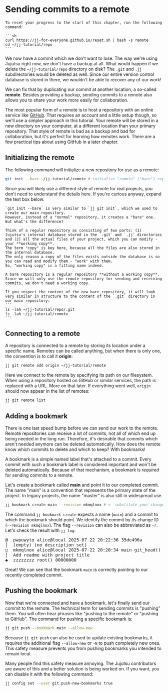 # Sending commits to a remote

````admonish reset title="Reset your progress" collapsible=true
To reset your progress to the start of this chapter, run the following command:

```sh
curl https://jj-for-everyone.github.io/reset.sh | bash -s remote
cd ~/jj-tutorial/repo
```
````

We now have a commit which we don't want to lose.
The way we're using Jujutsu right now, we don't have a backup at all.
What would happen if we delete the `~/jj-tutorial/repo` directory on disk?
The `.git` and `.jj` subdirectories would be deleted as well.
Since our entire version control database is stored in there, we wouldn't be able to recover any of our work!

We can fix that by duplicating our commit at another location, a so-called **remote**.
Besides providing a backup, sending commits to a remote also allows you to share your work more easily for collaboration.

The most popular form of a remote is to host a repository with an online service like [GitHub](https://github.com/).
That requires an account and a little setup though, so we'll use a simpler approach in this tutorial.
Your remote will be stored in a new directory on your computer, at a different location than your primary repository.
That style of remote is bad as a backup and bad for collaboration, but it's perfect for learning how remotes work.
There are a few practical tips about using GitHub in a later chapter.

## Initializing the remote

The following command will initialize a new repository for use as a remote:

```sh
git init --bare ~/jj-tutorial/remote # initialize "remote" ("bare") repository
```

Since you will likely use a different style of remote for real projects, you don't need to understand the details here.
If you're curious anyway, expand the text box below.

````admonish note title="The difference between remote (bare) and regular repositories" collapsible=true
`git init --bare` is very similar to `jj git init`, which we used to create our main repository.
However, instead of a "normal" repository, it creates a "bare" one.
But what's the difference?

Think of a regular repository as consisting of two parts: (1) Jujutsu's internal database stored in the `.git` and `.jj` directories and (2) all the actual files of your project, which you can modify - your **working copy**.
The term "copy" is key here, because all the files are also stored in the internal database.
The only reason a copy of the files exists outside the database is so you can read and modify them - "work" with them.
So, "working copy" is a fitting name indeed.

A bare repository is a regular repository **without a working copy**.
Since we will only use the remote repository for sending and receiving commits, we don't need a working copy.

If you inspect the content of the new bare repository, it will look very similar in structure to the content of the `.git` directory in our main repository:
```
ls -lah ~/jj-tutorial/repo/.git
ls -lah ~/jj-tutorial/remote
```
````

## Connecting to a remote

A repository is connected to a remote by storing its location under a specific name.
Remotes can be called anything, but when there is only one, the convention is to call it **origin**:

```sh
jj git remote add origin ~/jj-tutorial/remote
```

Here we connect to the remote by specifying its path on our filesystem.
When using a repository hosted on GitHub or similar services, the path is replaced with a URL.
More on that later.
If everything went well, `origin` should now appear in the list of remotes:

```sh
jj git remote list
```

## Adding a bookmark

There is one last speed bump before we can send our work to the remote.
Remote repositories can receive a lot of commits, not all of which end up being needed in the long run.
Therefore, it's desirable that commits which aren't needed anymore can be deleted automatically.
How does the remote know which commits to delete and which to keep?
With bookmarks!

A bookmark is a simple named label that's attached to a commit.
Every commit with such a bookmark label is considered important and won't be deleted automatically.
Because of that mechanism, a bookmark is _required_ for sending commits to a remote.

Let's create a bookmark called **main** and point it to our completed commit.
The name "main" is a convention that represents the primary state of the project.
In legacy projects, the name "master" is also still in widespread use.

```sh
jj bookmark create main --revision mkmqlnox # <- substitute your change ID here
```

The command `jj bookmark create` expects a name (`main`) and a commit to which the bookmark should point.
We identify the commit by its change ID (`--revision mkmqlnox`).
The flag `--revision` can also be abbreviated as `-r`.
Let's check the result with `jj log`:

<!-- generated by aha script -->
<pre class="aha">
<span class="bold "></span><span class="bold green ">@</span>  <span class="bold "></span><span class="bold highlighted purple ">p</span><span class="bold highlighted dimgray ">wpuwyto</span><span class="bold "> </span><span class="bold yellow ">alice@local</span><span class="bold "> </span><span class="bold highlighted cyan ">2025-07-22 20:22:36</span><span class="bold "> </span><span class="bold highlighted blue ">3</span><span class="bold highlighted dimgray ">5de496a</span><span class="bold "></span>
│  <span class="bold "></span><span class="bold highlighted green ">(empty)</span><span class="bold "> </span><span class="bold highlighted green ">(no description set)</span><span class="bold "></span>
○  <span class="bold "></span><span class="bold purple ">m</span><span class="highlighted dimgray ">kmqlnox</span> <span class="yellow ">alice@local</span> <span class="cyan ">2025-07-22 20:20:34</span> <span class="purple ">main</span> <span class="green ">git_head()</span> <span class="bold "></span><span class="bold blue ">5</span><span class="highlighted dimgray ">b79353a</span>
│  Add readme with project title
<span class="bold "></span><span class="bold highlighted cyan ">◆</span>  <span class="bold "></span><span class="bold purple ">z</span><span class="highlighted dimgray ">zzzzzzz</span> <span class="green ">root()</span> <span class="bold "></span><span class="bold blue ">0</span><span class="highlighted dimgray ">0000000</span>
</pre>

Great!
We can see that the bookmark `main` is correctly pointing to our recently completed commit.

## Pushing the bookmark

Now that we're connected and have a bookmark, let's finally send our commit to the remote.
The technical term for sending commits is "pushing" them.
You will often hear phrases like "pushing to the remote" or "pushing to GitHub".
The command for pushing a specific bookmark is:

```sh
jj git push --bookmark main --allow-new
```

Because `jj git push` can also be used to update existing bookmarks, it requires the additional flag `--allow-new` or `-N` to push completely new ones.
This safety measure prevents you from pushing bookmarks you intended to remain local.

Many people find this safety measure annoying.
The Jujutsu contributors are aware of this and a better solution is being worked on.
If you want, you can disable it with the following command:

```sh
jj config set --user git.push-new-bookmarks true
```
